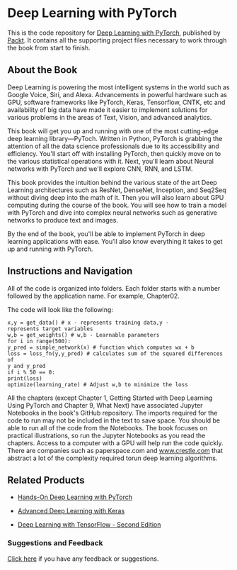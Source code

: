 # Deep Learning with PyTorch
This is the code repository for [Deep Learning with PyTorch](https://www.packtpub.com/big-data-and-business-intelligence/deep-learning-pytorch?utm_source=github&utm_medium=repository&utm_campaign=9781788624336), published by [Packt](https://www.packtpub.com/?utm_source=github). It contains all the supporting project files necessary to work through the book from start to finish.
## About the Book
Deep Learning is powering the most intelligent systems in the world such as Google Voice, Siri, and Alexa. Advancements in powerful hardware such as GPU, software frameworks like PyTorch, Keras, Tensorflow, CNTK, etc and availability of big data have made it easier to implement solutions for various problems in the areas of Text, Vision, and advanced analytics.

This book will get you up and running with one of the most cutting-edge deep learning library—PyToch. Written in Python, PyTorch is grabbing the attention of all the data science professionals due to its accessibility and efficiency. You'll start off with installing PyTorch, then quickly move on to the various statistical operations with it. Next, you'll learn about Neural networks with PyTorch and we'll explore CNN, RNN, and LSTM.

This book provides the intuition behind the various state of the art Deep Learning architectures such as ResNet, DenseNet, Inception, and Seq2Seq without diving deep into the math of it. Then you will also learn about GPU computing during the course of the book. You will see how to train a model with PyTorch and dive into complex neural networks such as generative networks to produce text and images.

By the end of the book, you'll be able to implement PyTorch in deep learning applications with ease. You’ll also know everything it takes to get up and running with PyTorch.

## Instructions and Navigation
All of the code is organized into folders. Each folder starts with a number followed by the application name. For example, Chapter02.



The code will look like the following:
```
x,y = get_data() # x - represents training data,y -
represents target variables
w,b = get_weights() # w,b - Learnable parameters
for i in range(500):
y_pred = simple_network(x) # function which computes wx + b
loss = loss_fn(y,y_pred) # calculates sum of the squared differences of
y and y_pred
if i % 50 == 0:
print(loss)
optimize(learning_rate) # Adjust w,b to minimize the loss
```

All the chapters (except Chapter 1, Getting Started with Deep Learning Using PyTorch and Chapter 9, What Next) have associated Jupyter Notebooks in the book's GitHub repository.
The imports required for the code to run may not be included in the text to save space. You should be able to run all of the code from the Notebooks.
The book focuses on practical illustrations, so run the Jupyter Notebooks as you read the chapters.
Access to a computer with a GPU will help run the code quickly. There are companies such as paperspace.com and www.crestle.com that abstract a lot of the complexity required torun deep learning algorithms.

## Related Products
* [Hands-On Deep Learning with PyTorch](https://www.packtpub.com/big-data-and-business-intelligence/hands-deep-learning-pytorch?utm_source=github&utm_medium=repository&utm_campaign=9781788834131)

* [Advanced Deep Learning with Keras](https://www.packtpub.com/big-data-and-business-intelligence/advanced-deep-learning-keras?utm_source=github&utm_medium=repository&utm_campaign=9781788629416)

* [Deep Learning with TensorFlow - Second Edition](https://www.packtpub.com/big-data-and-business-intelligence/deep-learning-tensorflow-second-edition?utm_source=github&utm_medium=repository&utm_campaign=9781788831109)

### Suggestions and Feedback
[Click here](https://docs.google.com/forms/d/e/1FAIpQLSe5qwunkGf6PUvzPirPDtuy1Du5Rlzew23UBp2S-P3wB-GcwQ/viewform) if you have any feedback or suggestions.
